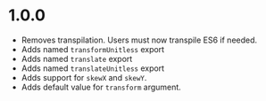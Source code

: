 # 1.0.0

* Removes transpilation. Users must now transpile ES6 if needed.
* Adds named `transformUnitless` export
* Adds named `translate` export
* Adds named `translateUnitless` export
* Adds support for `skewX` and `skewY`.
* Adds default value for `transform` argument.
